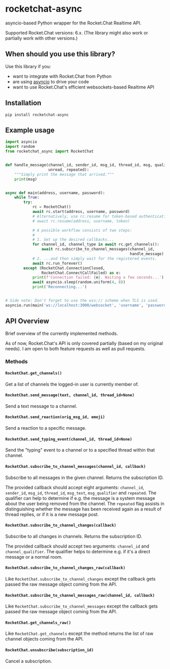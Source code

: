 # rocketchat-async

asyncio-based Python wrapper for the Rocket.Chat Realtime API.

Supported Rocket.Chat versions: 6.x. (The library might also work or partially work with other versions.)

## When should you use this library?

Use this library if you:

- want to integrate with Rocket.Chat from Python
- are using [asyncio](https://docs.python.org/3/library/asyncio.html) to drive your code
- want to use Rocket.Chat's efficient websockets-based Realtime API

## Installation

`pip install rocketchat-async`

## Example usage

```python
import asyncio
import random
from rocketchat_async import RocketChat


def handle_message(channel_id, sender_id, msg_id, thread_id, msg, qualifier,
                   unread, repeated):
    """Simply print the message that arrived."""
    print(msg)


async def main(address, username, password):
    while True:
        try:
            rc = RocketChat()
            await rc.start(address, username, password)
            # Alternatively, use rc.resume for token-based authentication:
            # await rc.resume(address, username, token)

            # A possible workflow consists of two steps:
            #
            # 1. Set up the desired callbacks...
            for channel_id, channel_type in await rc.get_channels():
                await rc.subscribe_to_channel_messages(channel_id,
                                                       handle_message)
            # 2. ...and then simply wait for the registered events.
            await rc.run_forever()
        except (RocketChat.ConnectionClosed,
                RocketChat.ConnectCallFailed) as e:
            print(f'Connection failed: {e}. Waiting a few seconds...')
            await asyncio.sleep(random.uniform(4, 8))
            print('Reconnecting...')


# Side note: Don't forget to use the wss:// scheme when TLS is used.
asyncio.run(main('ws://localhost:3000/websocket', 'username', 'password'))
```

## API Overview

Brief overview of the currently implemented methods.

As of now, Rocket.Chat's API is only covered partially (based on my original
needs). I am open to both feature requests as well as pull requests.

### Methods

#### `RocketChat.get_channels()`

Get a list of channels the logged-in user is currently member of.

#### `RocketChat.send_message(text, channel_id, thread_id=None)`

Send a text message to a channel.

#### `RocketChat.send_reaction(orig_msg_id, emoji)`

Send a reaction to a specific message.

#### `RocketChat.send_typing_event(channel_id, thread_id=None)`

Send the "typing" event to a channel or to a specified thread within that channel.

#### `RocketChat.subscribe_to_channel_messages(channel_id, callback)`

Subscribe to all messages in the given channel. Returns the subscription ID.

The provided callback should accept eight arguments: `channel_id`,
`sender_id`, `msg_id`, `thread_id`, `msg_text`, `msg_qualifier`
 and `repeated`. The qualifier can help to determine if e.g. the
message is a system message about the user being removed from
the channel.  The `repeated` flag assists in distinguishing 
whether the message has been received again as a result of 
thread replies, or if it is a new message post.

#### `RocketChat.subscribe_to_channel_changes(callback)`

Subscribe to all changes in channels. Returns the subscription ID.

The provided callback should accept two arguments: `channel_id`
and `channel_qualifier`. The qualifier helps to determine e.g.
if it's a direct message or a normal room.

#### `RocketChat.subscribe_to_channel_changes_raw(callback)`

Like `RocketChat.subscribe_to_channel_changes` except the callback gets passed the raw message object coming from the API.

#### `RocketChat.subscribe_to_channel_messages_raw(channel_id, callback)`

Like `RocketChat.subscribe_to_channel_messages` except the callback gets passed the raw message object coming from the API.

#### `RocketChat.get_channels_raw()`

Like `RocketChat.get_channels` except the method returns the list of raw channel objects coming from the API.

#### `RocketChat.unsubscribe(subscription_id)`

Cancel a subscription.
